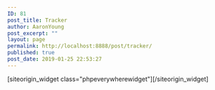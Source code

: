 ```yaml
---
ID: 81
post_title: Tracker
author: AaronYoung
post_excerpt: ""
layout: page
permalink: http://localhost:8888/post/tracker/
published: true
post_date: 2019-01-25 22:53:27
---
```

<div id="pl-81"  class="panel-layout" ><div id="pg-81-0"  class="panel-grid panel-no-style"  data-style="{&quot;background_image_attachment&quot;:false,&quot;background_display&quot;:&quot;tile&quot;,&quot;cell_alignment&quot;:&quot;flex-start&quot;}"  data-ratio="1"  data-ratio-direction="right" ><div id="pgc-81-0-0"  class="panel-grid-cell"  data-weight="1" ><div id="panel-81-0-0-0" class="so-panel widget widget_phpeverywherewidget phpeverywherewidget panel-first-child panel-last-child" data-index="0" data-style="{&quot;background_image_attachment&quot;:false,&quot;background_display&quot;:&quot;tile&quot;,&quot;animation_once&quot;:&quot;&quot;}" >[siteorigin_widget class="phpeverywherewidget"]<input type="hidden" value="{&quot;instance&quot;:{&quot;title&quot;:&quot;&quot;,&quot;content&quot;:&quot;&lt;p style=\&quot;text-align: center;\&quot;&gt;\u8f93\u5165\u60a8\u60f3\u8981\u67e5\u8be2\u7684\u5305\u88f9\u8ffd\u8e2a\u53f7\u7801:&lt;\/p&gt;\n\n&lt;form name = \&quot;posttrack ?rand=&lt;?php $someRandomVariable?&gt;\&quot; method=\&quot;post\&quot; action=\&quot;&lt;?php the_permalink(); ?&gt;\&quot; class=\&quot;form-group\&quot; style=\&quot;width: 90%; max-width: 800px; margin: 0 auto;\&quot;&gt;\n&lt;div class=\&quot;\&quot; style=\&quot;background-color: #78b827; text-align: center;\&quot;&gt;&lt;span style=\&quot;font-size: 1.5em; margin: 0; color: #ffffff; line-height: 61px; letter-spacing: 6px;\&quot;&gt;\u7269\u6d41\u8fdb\u7a0b\u67e5\u8be2&lt;\/span&gt;&lt;\/div&gt;\n&lt;div style=\&quot;padding: 20px 16px 0px 16px; background-color: #f8f7f7; min-height: 200px;\&quot;&gt;\n&lt;div style=\&quot;float: left; width: 100%; display: flex; justify-content: space-between; margin: 0px 0px 15px 0px;\&quot;&gt;&lt;label style=\&quot;width: 33.2%; height: 40px; line-height: 40px; text-align: center; margin: 0 auto;\&quot;&gt;\u5305\u88f9\u5355\u53f7&lt;\/label&gt;&lt;\/div&gt;\n&lt;div style=\&quot;clear: both;\&quot;&gt;&lt;\/div&gt;\n&lt;div style=\&quot;width: 100%; float: left; display: flex; justify-content: space-between; padding: 0; margin: 0px 0px 20px 0px;\&quot; class=\&quot;form-group is-empty\&quot;&gt;\n&lt;textarea name=\&quot;postnumbers\&quot; cols=\&quot;10\&quot; placeholder=\&quot;\u5355\u53f7\&quot;\\&gt;&lt;\/textarea&gt;&lt;\/div&gt;\n&lt;div style=\&quot;clear: both;\&quot;&gt;&lt;\/div&gt;\n&lt;div style=\&quot;float: left; width: 100%; display: flex; justify-content: space-between;\&quot;&gt;&lt;button type=\&quot;\&quot; class=\&quot;btn-hover\&quot; style=\&quot;background-color: #78b827; margin: 0 auto; height: 40px; outline: none; font-size: 16px; width: 120px; line-height: 40px; padding: 0 0 0 0;\&quot; type=\&quot;submit\&quot; name=\&quot;submit\&quot;&gt;\u70b9\u51fb\u67e5\u8be2&lt;\/button&gt;&lt;\/div&gt;\n&lt;\/div&gt;\n&lt;\/form&gt;\n\n&lt;?php\n\/*\nfunction getTrackData($postnumber)\n{\n      $post_url = &#039;http:\/\/ttkeu.com\/track\/api&#039;;\n      \/\/$number = &#039;be964950997gb&#039;;\n      $arg_data = array( &#039;numbers&#039; =&gt; $postnumber);\n      $data = json_encode( $arg_data );\n      $args = array( &#039;header&#039; =&gt; array( &#039;Content-Type&#039; =&gt; &#039;application\/json&#039;, &#039;Authorization&#039; =&gt; &#039;oskhn1e8xgyivl09a5mj&#039;), &#039;body&#039; =&gt; $data );\n      $response = wp_remote_post( esc_url_raw( $post_url ), $args );\n\n     if ( is_wp_error( $response ) ) \n     {\n           $error_message = $response-&gt;get_error_message();\n           echo \&quot;Something went wrong: $error_message\&quot;;\n     } else {\n           $response_code = wp_remote_retrieve_response_code( $response);\n           $response_body = wp_remote_retrieve_body( $response);\n           $result_body = json_decode( $response_body, true);\n           foreach($result_body[&#039;numbers&#039;] as $number)\n           {\n                 foreach($number[&#039;info&#039;] as $info)\n                 {\n                       print_r(array_keys($info)[0]);\n                       echo \&quot;&lt;br\/&gt;\&quot;;\n                       print_r(array_values($info)[0]);\n                  }\n           }\n      }\n\n}\n*\/\n\nif(isset($_POST[&#039;submit&#039;])) {\n\n     $postnumbers = $_POST[&#039;postnumbers&#039;];\n     print_r($postnumbers)\n     if (!empty($postnumbers))\n    {\n      \n\n\n    }\n\n\n}\n\n\n\n\n\/*\n      $post_url = &#039;http:\/\/ttkeu.com\/track\/api&#039;;\n      \/\/$number = &#039;be964950997gb&#039;;\n      $arg_data = array( &#039;numbers&#039; =&gt; $postnumbers);\n      $data = json_encode( $arg_data );\n      $args = array( &#039;header&#039; =&gt; array( &#039;Content-Type&#039; =&gt; &#039;application\/json&#039;, &#039;Authorization&#039; =&gt; &#039;oskhn1e8xgyivl09a5mj&#039;), &#039;body&#039; =&gt; $data );\n      $response = wp_remote_post( esc_url_raw( $post_url ), $args );\n\n     if ( is_wp_error( $response ) ) \n     {\n           $error_message = $response-&gt;get_error_message();\n           echo \&quot;Something went wrong: $error_message\&quot;;\n     } else {\n           $response_code = wp_remote_retrieve_response_code( $response);\n           $response_body = wp_remote_retrieve_body( $response);\n           $result_body = json_decode( $response_body, true);\n           foreach($result_body[&#039;numbers&#039;] as $number)\n           {\n                 foreach($number[&#039;info&#039;] as $info)\n                 {\n                       print_r(array_keys($info)[0]);\n                       echo \&quot;&lt;br\/&gt;\&quot;;\n                       print_r(array_values($info)[0]);\n                  }\n           }\n      }\n*\/\n?&gt;\n&quot;,&quot;eds_animation_class&quot;:&quot;&quot;,&quot;animation&quot;:&quot;&quot;,&quot;anchor&quot;:&quot;&quot;,&quot;anchor-placement&quot;:&quot;&quot;,&quot;easing&quot;:&quot;&quot;,&quot;offset&quot;:&quot;&quot;,&quot;duration&quot;:&quot;&quot;,&quot;delay&quot;:&quot;&quot;,&quot;once&quot;:0,&quot;so_sidebar_emulator_id&quot;:&quot;phpeverywherewidget-8110000&quot;,&quot;option_name&quot;:&quot;widget_phpeverywherewidget&quot;},&quot;args&quot;:{&quot;before_widget&quot;:&quot;&lt;div id=\&quot;panel-81-0-0-0\&quot; class=\&quot;so-panel widget widget_phpeverywherewidget phpeverywherewidget panel-first-child panel-last-child\&quot; data-index=\&quot;0\&quot; data-style=\&quot;{&amp;quot;background_image_attachment&amp;quot;:false,&amp;quot;background_display&amp;quot;:&amp;quot;tile&amp;quot;,&amp;quot;animation_once&amp;quot;:&amp;quot;&amp;quot;}\&quot; &gt;&quot;,&quot;after_widget&quot;:&quot;&lt;\/div&gt;&quot;,&quot;before_title&quot;:&quot;&lt;h3 class=\&quot;widget-title\&quot;&gt;&quot;,&quot;after_title&quot;:&quot;&lt;\/h3&gt;&quot;,&quot;widget_id&quot;:&quot;widget-0-0-0&quot;}}" />[/siteorigin_widget]</div></div></div></div>